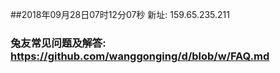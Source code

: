 ##2018年09月28日07时12分07秒 新址: 159.65.235.211
### 兔友常见问题及解答: https://github.com/wanggonging/d/blob/w/FAQ.md
